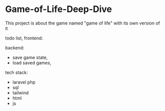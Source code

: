 # Game-of-Life-Deep-Dive
This project is about the game named "game of life" with its own version of it


todo list, 
frontend: 

backend:
- save game state,
- load saved games,


tech stack:
- laravel php
- sql
- tailwind
- html
- js
